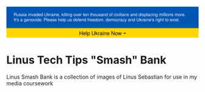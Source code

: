 [![Stand With Ukraine](https://raw.githubusercontent.com/vshymanskyy/StandWithUkraine/main/banner2-direct.svg)](https://stand-with-ukraine.pp.ua)



# Linus Tech Tips "Smash" Bank
Linus Smash Bank is a collection of images of Linus Sebastian for use in my media coursework
